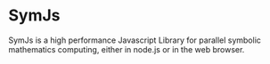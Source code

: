 SymJs
=====

SymJs is a high performance Javascript Library for parallel symbolic mathematics computing, either in node.js or in the web browser.
